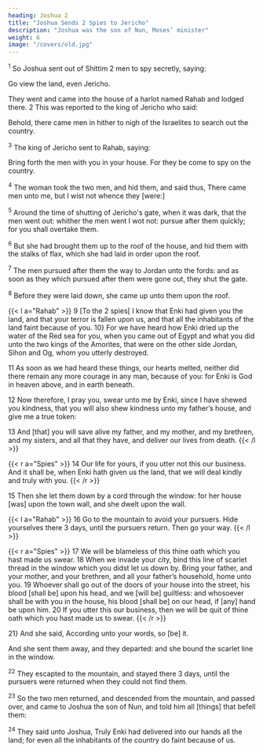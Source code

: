 ```yaml
---
heading: Joshua 2
title: "Joshua Sends 2 Spies to Jericho"
description: "Joshua was the son of Nun, Moses’ minister"
weight: 6
image: "/covers/old.jpg"
---
```



<sup>1</sup> So Joshua sent out of Shittim 2 men to spy secretly, saying:

Go view the land, even Jericho. 

They went and came into the house of a harlot named Rahab and lodged there. 2 This was reported to  the king of Jericho who said:

Behold, there came men in hither to nigh of the Israelites to search out the country.

<sup>3</sup> The king of Jericho sent to Rahab, saying:

Bring forth the men with you  in your house. For they be come to spy on the country. 

<sup>4</sup> The woman took the two men, and hid them, and said thus, There came men unto me, but I wist not whence they [were:]

<sup>5</sup> Around the time of shutting of Jericho's gate, when it was dark, that the men went out: whither the men went I wot not: pursue after them quickly; for you shall overtake them. 

<sup>6</sup> But she had brought them up to the roof of the house, and hid them with the stalks of flax, which she had laid in order upon the roof.

<sup>7</sup> The men pursued after them the way to Jordan unto the fords: and as soon as they which pursued after them were gone out, they shut the gate.

<sup>8</sup> Before they were laid down, she came up unto them upon the roof.

{{< l a="Rahab" >}}
9 [To the 2 spies[ I know that Enki had given you the land, and that your terror is fallen upon us, and that all the inhabitants of the land faint because of you. 10} For we have heard how Enki  dried up the water of the Red sea for you, when you came out of Egypt and what you did unto the two kings of the Amorites, that were on the other side Jordan, Sihon and Og, whom you utterly destroyed.

11 As soon as we had heard these things, our hearts melted, neither did there remain any more courage in any man, because of you: for Enki is God in heaven above, and in earth beneath. 

12 Now therefore, I pray you, swear unto me by Enki, since I have shewed you kindness, that you will also shew kindness unto my father’s house, and give me a true token: 

13 And [that] you will save alive my father, and my mother, and my brethren, and my sisters, and all that they have, and deliver our lives from death. 
{{< /l >}}

{{< r a="Spies" >}}
14 Our life for yours, if you utter not this our business. And it shall be, when Enki
hath given us the land, that we will deal kindly and truly
with you. 
{{< /r >}}

15 Then she let them down by a cord through the window: for her house [was] upon the town wall, and
she dwelt upon the wall. 

{{< l a="Rahab" >}}
16 Go to the mountain to avoid your pursuers. Hide yourselves there 3 days, until the pursuers return. Then go your way. 
{{< /l >}}

{{< r a="Spies" >}}
17  We will be blameless of this thine oath which you hast made us swear. 18 When we invade your city, bind this line of scarlet thread in the window which you didst let us down by. Bring your father, and your mother, and your brethren, and all your father’s household, home unto you. 19 Whoever shall go out of the doors of your house into the street, his blood [shall be] upon his head, and we [will be] guiltless: and whosoever shall be with you in the house, his blood [shall be] on our head, if [any] hand be upon him. 20 If you utter this our business, then we will be quit of thine oath which you hast made us to swear. 
{{< /r >}}

21} And she said, According unto your words, so [be] it. 

And she sent them away, and they departed: and she bound the scarlet line in the window.


<sup>22</sup> They escapted to the mountain, and stayed there 3 days, until the pursuers were returned when they could not find them.

<sup>23</sup> So the two men returned, and descended from the mountain, and passed over, and came to Joshua the son of Nun, and told him all [things] that befell them: 

<sup>24</sup> They said unto Joshua, Truly Enki had delivered into our hands all the land; for even all the inhabitants of the country do faint because of us. 
